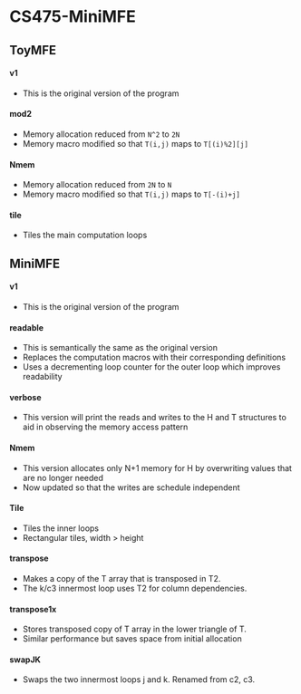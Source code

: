 # CS475-MiniMFE

## ToyMFE

#### v1
* This is the original version of the program

#### mod2
* Memory allocation reduced from `N^2` to `2N`
* Memory macro modified so that `T(i,j)` maps to `T[(i)%2][j]`

#### Nmem
* Memory allocation reduced from `2N` to `N`
* Memory macro modified so that `T(i,j)` maps to `T[-(i)+j]`

#### tile
* Tiles the main computation loops


## MiniMFE

#### v1
* This is the original version of the program

#### readable
* This is semantically the same as the original version
* Replaces the computation macros with their corresponding definitions
* Uses a decrementing loop counter for the outer loop which improves readability

#### verbose
* This version will print the reads and writes to the H and T structures to aid in observing the memory access pattern

#### Nmem
* This version allocates only N+1 memory for H by overwriting values that are no longer needed
* Now updated so that the writes are schedule independent

#### Tile
* Tiles the inner loops
* Rectangular tiles, width > height

#### transpose
* Makes a copy of the T array that is transposed in T2.
* The k/c3 innermost loop uses T2 for column dependencies.

#### transpose1x
* Stores transposed copy of T array in the lower triangle of T.
* Similar performance but saves space from initial allocation

#### swapJK
* Swaps the two innermost loops j and k. Renamed from c2, c3. 
